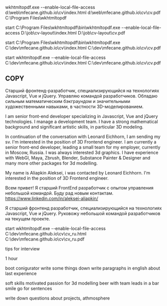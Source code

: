 wkhtmltopdf.exe --enable-local-file-access d:\web\mfecane.github.io\cv\index.html d:\web\mfecane.github.io\cv\cv.pdf
C:\Program Files\wkhtmltopdf

start C:\Program Files\wkhtmltopdf\bin\wkhtmltopdf.exe --enable-local-file-access D:\job\cv-layout\index.html D:\job\cv-layout\cv.pdf

start C:\Program Files\wkhtmltopdf\bin\wkhtmltopdf.exe C:\dev\mfecane.github.io\cv\index.html C:\dev\mfecane.github.io\cv\cv.pdf

start wkhtmltopdf.exe --enable-local-file-access C:\dev\mfecane.github.io\cv\index.html C:\dev\mfecane.github.io\cv\cv.pdf

## COPY

Старший фронтенд-разработчик, специализирующийся на технологиях Javascript, Vue и jQuery. Управляю командой разработчиков. Обладаю сильным математическим бэкграундом и значительными художественными навыками, в частности 3D-моделированием.

I am senior front-end developer specializing in Javascript, Vue and jQuery technologies. I manage a development team. I have a strong mathematical background and significant artistic skills, in particular 3D modeling.

In continuation of the conversation with Leonard Eichhorn, I am sending my sv. I'm interested in the position of 3D Frontend engineer. I am currently a senior front-end developer, leading a small team for my employer, currently in Moscow, Russia. I was always interested 3d graphics. I have experience with WebGl, Maya, Zbrush, Blender, Substance Painter & Designer and many more other packages for 3d modelling.

My name is Aliapkin Aleksei, i was contacted by Leonard Eichhorn. I'm interested in the position of 3D Frontend engineer.

Всем привет!
Я старший FrontEnd разработчик с опытом управления небольшой командой.
Буду рад новым контактам.
https://www.linkedin.com/in/aleksei-aliapkin/

Я старший фронтенд разработчик, специализирующийся на технологиях Javascript, Vue и jQuery. Руковожу небольшой командой разработчиков на текущем проекте.

start wkhtmltopdf.exe --enable-local-file-access C:\dev\mfecane.github.io\cv\cv_ru.html C:\dev\mfecane.github.io\cv\cv_ru.pdf

tips for interview

1 hour

boot conigurator
write some things down
write paragraphs in english about last experience

soft skills
motivated
passion for 3d modelling
beer with team leads in a bar
smile go for sentences

write down questions
about projects, athmosphere
